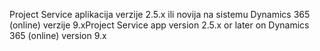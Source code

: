 <span data-ttu-id="5644c-101">Project Service aplikacija verzije 2.5.x ili novija na sistemu Dynamics 365 (online) verzije 9.x</span><span class="sxs-lookup"><span data-stu-id="5644c-101">Project Service app version 2.5.x or later on Dynamics 365 (online) version 9.x</span></span>
